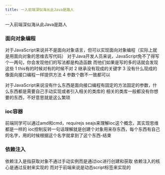 ```yaml
---
title: 一入前端深似海从此Java是路人
---
```

一入前端深似海从此Java是路人

### 面向对象编程

对于JavaScript来说并不是面向对象语言，但可以实现面向对象编程（实际上就是用面向对象的思维去写代码）
对于Java开发人员来说，JavaScript免不了得写个一两句，你会发现他们的写法都是构造函数
而他们如果是写的多的话就会发现这些
1 this有的时候对有的时候不对
2 继承没有现成的关键字
3 没有什么现成的像面向接口编程一样提供方法
4 参数个数不一致都可以

对于JavaScript来说没有什么东西是面向接口编程有固定的方法固定的参数，什么东西都是需要自己手动实现或者引入相关的类库的
相关的类库一般都没有你想要的东西，不好意思就是这么繁琐

### ioc容器

前端同学可以通过amd和cmd，requirejs seajs来理解ioc这个概念，其实现思维都是一样的
ioc控制反转一句话理解就是创建个对象用来存东西，每个东西有自己的名字，用的时候根据这个名字就拿到了这个东西-结束

### 依赖注入
依赖注入是指获取对象不通过手动实例而是通过ioc进行创建和获取
依赖注入的核心是通过反射来实现的
而对于前端来说是动态script标签来实现的



